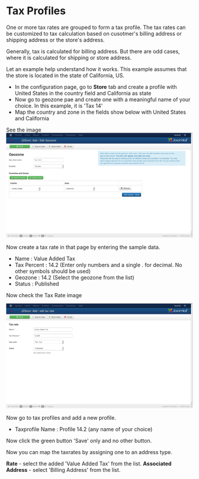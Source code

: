 # Tax Profiles

One or more tax rates are grouped to form a tax profile. The tax rates can be customized to tax calculation based on cusotmer's billing address or shipping address or the store's address.

Generally, tax is calculated for billing address. But there are odd cases, where it is calculated for shipping or store address.

Let an example help understand how it works.
This example assumes that the store is located in the state of California, US.

* In the configuration page, go to **Store** tab and create a profile with United States in the country field and California as state
* Now go to geozone pae and create one with a meaningful name of your choice. In this example, it is 'Tax 14'
* Map the country and zone in the fields show below with United States and California

See the image
![Geozone](Geozone.png)

Now create a tax rate in that page by entering the sample data.

* Name        : Value Added Tax
* Tax Percent : 14.2 (Enter only numbers and a single . for decimal. No other symbols should be used)
* Geozone     : 14.2 (Select the geozone from the list)
* Status      : Published

Now check the Tax Rate image

![Tax Rate](Tax_Rate.png)

Now go to tax profiles and add a new profile.

* Taxprofile Name  : Profile 14.2 (any name of your choice)

Now click the green button 'Save' only and no other button.

Now you can map the taxrates by assigning one to an address type.

**Rate** - select the added 'Value Added Tax' from the list.
**Associated Address** - select 'Billing Address' from the list.

















